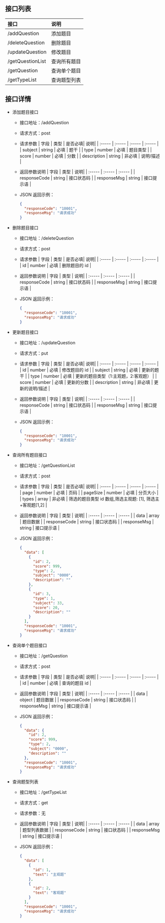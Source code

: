 ## 接口列表

| 接口             | 说明         |
| :--------------- | :----------- |
| /addQuestion     | 添加题目     |
| /deleteQuestion  | 删除题目     |
| /updateQuestion  | 修改题目     |
| /getQuestionList | 查询所有题目 |
| /getQuestion     | 查询单个题目 |
| /getTypeList     | 查询题型列表 |

## 接口详情

- 添加题目接口

  - 接口地址：/addQuestion
  - 请求方式：post
  - 请求参数
    | 字段 | 类型 | 是否必填| 说明|
    | :----- | :----- | :----- | :----- |
    | subject | string | 必填 | 题干 |
    | type | number | 必填 | 题目类型 |
    | score | number | 必填 | 分数 |
    | description | string | 非必填 | 说明/描述 |

  - 返回参数说明
    | 字段 | 类型 | 说明|
    | :----- | :----- | :----- |
    | responseCode | string | 接口状态码 |
    | responseMsg | string | 接口提示语 |

  - JSON 返回示例：
    ```json
    {
      "responseCode": "10001",
      "responseMsg": "请求成功"
    }
    ```

- 删除题目接口

  - 接口地址：/deleteQuestion
  - 请求方式：post
  - 请求参数
    | 字段 | 类型 | 是否必填| 说明|
    | :----- | :----- | :----- | :----- |
    | id | number | 必填 | 删除题目的 id |

  - 返回参数说明
    | 字段 | 类型 | 说明|
    | :----- | :----- | :----- |
    | responseCode | string | 接口状态码 |
    | responseMsg | string | 接口提示语 |

  - JSON 返回示例：
    ```json
    {
      "responseCode": "10001",
      "responseMsg": "请求成功"
    }
    ```

- 更新题目接口

  - 接口地址：/updateQuestion
  - 请求方式：put
  - 请求参数
    | 字段 | 类型 | 是否必填| 说明|
    | :----- | :----- | :----- | :----- |
    | id | number | 必填 | 修改题目的 id |
    | subject | string | 必填 | 更新的题干 |
    | type | number | 必填 | 更新的题目类型（1:主观题，2:客观题） |
    | score | number | 必填 | 更新的分数 |
    | description | string | 非必填 | 更新的说明/描述 |

  - 返回参数说明
    | 字段 | 类型 | 说明|
    | :----- | :----- | :----- |
    | responseCode | string | 接口状态码 |
    | responseMsg | string | 接口提示语 |

  - JSON 返回示例：
    ```json
    {
      "responseCode": "10001",
      "responseMsg": "请求成功"
    }
    ```

- 查询所有题目接口

  - 接口地址：/getQuestionList
  - 请求方式：post
  - 请求参数
    | 字段 | 类型 | 是否必填| 说明|
    | :----- | :----- | :----- | :----- |
    | page | number | 必填 | 页码 |
    | pageSize | number | 必填 | 分页大小 |
    | types | array | 非必填 | 筛选的题目类型 id 数组,筛选主观题: [1], 筛选主+客观题[1,2] |

  - 返回参数说明
    | 字段 | 类型 | 说明|
    | :----- | :----- | :----- |
    | data | array | 题目数据 |
    | responseCode | string | 接口状态码 |
    | responseMsg | string | 接口提示语 |

  - JSON 返回示例：
    ```json
    {
      "data": [
        {
          "id": 2,
          "score": 999,
          "type": 2,
          "subject": "0000",
          "description": ""
        },
        {
          "id": 3,
          "type": 1,
          "subject": 33,
          "score": 20,
          "description": ""
        }
      ],
      "responseCode": "10001",
      "responseMsg": "请求成功"
    }
    ```

- 查询单个题目接口

  - 接口地址：/getQuestion
  - 请求方式：post
  - 请求参数
    | 字段 | 类型 | 是否必填| 说明|
    | :----- | :----- | :----- | :----- |
    | id | number | 必填 | 查询的题目 id |

  - 返回参数说明
    | 字段 | 类型 | 说明|
    | :----- | :----- | :----- |
    | data | object | 题目数据 |
    | responseCode | string | 接口状态码 |
    | responseMsg | string | 接口提示语 |

  - JSON 返回示例：
    ```json
    {
      "data": {
        "id": 2,
        "score": 999,
        "type": 2,
        "subject": "0000",
        "description": ""
      },
      "responseCode": "10001",
      "responseMsg": "请求成功"
    }
    ```

* 查询题型列表

  - 接口地址：/getTypeList
  - 请求方式：get
  - 请求参数：无
  - 返回参数说明
    | 字段 | 类型 | 说明|
    | :----- | :----- | :----- |
    | data | array | 题型列表数据 |
    | responseCode | string | 接口状态码 |
    | responseMsg | string | 接口提示语 |

  - JSON 返回示例：
    ```json
    {
      "data": [
        {
          "id": 1,
          "text": "主观题"
        },
        {
          "id": 2,
          "text": "客观题"
        }
      ],
      "responseCode": "10001",
      "responseMsg": "请求成功"
    }
    ```
